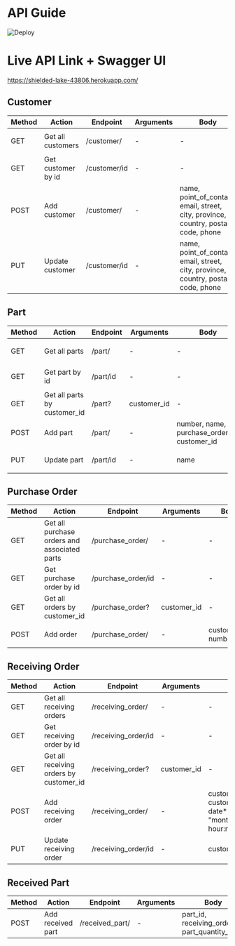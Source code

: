 # API Guide
![Deploy](https://github.com/Dieform-Automation/API/workflows/Deploy/badge.svg)


# Live API Link + Swagger UI
https://shielded-lake-43806.herokuapp.com/

## Customer
| Method | Action | Endpoint  | Arguments | Body | Complete |
|---|---|---|---|---|:---:|
|GET | Get all customers | /customer/ | - | - | <ul><li>- [x] </li></ul> |
|GET | Get customer by id |  /customer/id | - | - | <ul><li>- [x] </li></ul>  |
|POST| Add customer | /customer/ | -  | name, point_of_contact, email, street, city, province, country, postal code, phone | <ul><li>- [x] </li></ul>  |
|PUT| Update customer | /customer/id | - | name, point_of_contact, email, street, city, province, country, postal code, phone | <ul><li>- [x] </li></ul>  |

## Part
| Method | Action | Endpoint  | Arguments | Body | Complete |
|---|---|---|---|---|:---:|
|GET | Get all parts | /part/ | - | - | <ul><li>- [x] </li></ul> |
|GET | Get part by id |  /part/id | - | - | <ul><li>- [x] </li></ul>  |
|GET | Get all parts by customer_id |  /part? | customer_id | - | <ul><li>- [x] </li></ul>  |
|POST| Add part | /part/ | - | number, name, purchase_order_id, customer_id | <ul><li>- [x] </li></ul>  |
|PUT| Update part | /part/id | - | name | <ul><li>- [x] </li></ul>  |

## Purchase Order
| Method | Action | Endpoint  | Arguments | Body | Complete |
|---|---|---|---|---|:---:|
|GET | Get all purchase orders and associated parts | /purchase_order/ | - | - | <ul><li>- [x] </li></ul> |
|GET | Get purchase order by id |  /purchase_order/id | - | - | <ul><li>- [x] </li></ul>  |
|GET | Get all orders by customer_id |  /purchase_order? | customer_id | - | <ul><li>- [x] </li></ul>  |
|POST| Add order | /purchase_order/ | - | customer_id, number | <ul><li>- [x] </li></ul>  |

## Receiving Order
| Method | Action | Endpoint  | Arguments | Body | Complete |
|---|---|---|---|---|:---:|
|GET | Get all receiving orders | /receiving_order/ | - | - | <ul><li>- [x] </li></ul> |
|GET | Get receiving order by id |  /receiving_order/id | - | - | <ul><li>- [x] </li></ul>  |
|GET | Get all receiving orders by customer_id |  /receiving_order? | customer_id | - | <ul><li>- [x] </li></ul>  |
|POST| Add receiving order | /receiving_order/ | - | customer_id, customer_packing_slip, date* [format: "month/day/year hour:minute:second"] | <ul><li>- [x] </li></ul>  |
|PUT| Update receiving order | /receiving_order/id | - | customer_packing_slip | <ul><li>- [x] </li></ul>  |

## Received Part
| Method | Action | Endpoint  | Arguments | Body | Complete |
|---|---|---|---|---|:---:|
|POST| Add received part | /received_part/ | - | part_id, receiving_order_id, part_quantity_bins | <ul><li>- [x] </li></ul>  |
